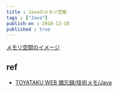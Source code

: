 ```yaml
---
title : Javaのメモリ空間
tags : ["Java"]
publish-on : 2018-12-10
published : true
---
```



[メモリ空間のイメージ](http://fomsan.sakura.ne.jp/memo/java/javaTuning.html)

## ref

- [TOYATAKU WEB 備忘録/技術メモ/Java](http://fomsan.sakura.ne.jp/memo/java/index.html)
